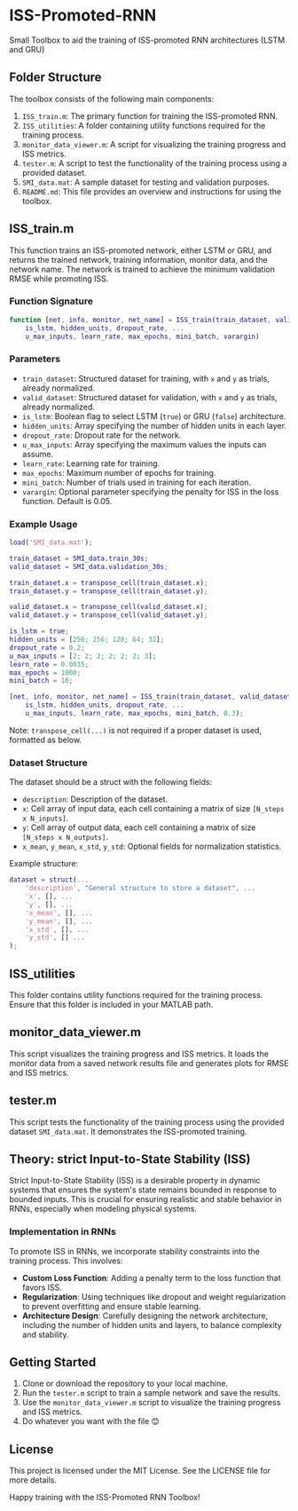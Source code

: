 # ISS-Promoted-RNN
Small Toolbox to aid the training of ISS-promoted RNN architectures (LSTM and GRU)

## Folder Structure

The toolbox consists of the following main components:

1. `ISS_train.m`: The primary function for training the ISS-promoted RNN.
2. `ISS_utilities`: A folder containing utility functions required for the training process.
3. `monitor_data_viewer.m`: A script for visualizing the training progress and ISS metrics.
4. `tester.m`: A script to test the functionality of the training process using a provided dataset.
5. `SMI_data.mat`: A sample dataset for testing and validation purposes.
6. `README.md`: This file provides an overview and instructions for using the toolbox.

## ISS_train.m

This function trains an ISS-promoted network, either LSTM or GRU, and returns the trained network, training information, monitor data, and the network name. The network is trained to achieve the minimum validation RMSE while promoting ISS.

### Function Signature

```matlab
function [net, info, monitor, net_name] = ISS_train(train_dataset, valid_dataset, ...
    is_lstm, hidden_units, dropout_rate, ...
    u_max_inputs, learn_rate, max_epochs, mini_batch, varargin)
```

### Parameters

-   `train_dataset`: Structured dataset for training, with `x` and `y` as trials, already normalized.
-   `valid_dataset`: Structured dataset for validation, with `x` and `y` as trials, already normalized.
-   `is_lstm`: Boolean flag to select LSTM (`true`) or GRU (`false`) architecture.
-   `hidden_units`: Array specifying the number of hidden units in each layer.
-   `dropout_rate`: Dropout rate for the network.
-   `u_max_inputs`: Array specifying the maximum values the inputs can assume.
-   `learn_rate`: Learning rate for training.
-   `max_epochs`: Maximum number of epochs for training.
-   `mini_batch`: Number of trials used in training for each iteration.
-   `varargin`: Optional parameter specifying the penalty for ISS in the loss function. Default is 0.05.

### Example Usage

```matlab
load('SMI_data.mat');

train_dataset = SMI_data.train_30s;
valid_dataset = SMI_data.validation_30s;

train_dataset.x = transpose_cell(train_dataset.x);
train_dataset.y = transpose_cell(train_dataset.y);

valid_dataset.x = transpose_cell(valid_dataset.x);
valid_dataset.y = transpose_cell(valid_dataset.y);

is_lstm = true;
hidden_units = [256; 256; 128; 64; 32];
dropout_rate = 0.2;
u_max_inputs = [2; 2; 2; 2; 2; 2; 3];
learn_rate = 0.0035;
max_epochs = 1000;
mini_batch = 10;

[net, info, monitor, net_name] = ISS_train(train_dataset, valid_dataset, ...
    is_lstm, hidden_units, dropout_rate, ...
    u_max_inputs, learn_rate, max_epochs, mini_batch, 0.3);
```

Note: `transpose_cell(...)` is not required if a proper dataset is used, formatted as below.

### Dataset Structure

The dataset should be a struct with the following fields:

-   `description`: Description of the dataset.
-   `x`: Cell array of input data, each cell containing a matrix of size `[N_steps x N_inputs]`.
-   `y`: Cell array of output data, each cell containing a matrix of size `[N_steps x N_outputs]`.
-   `x_mean`, `y_mean`, `x_std`, `y_std`: Optional fields for normalization statistics.

Example structure:

```matlab
dataset = struct(...
    'description', "General structure to store a dataset", ...
    'x', [], ...
    'y', [], ...
    'x_mean', [], ...
    'y_mean', [], ...
    'x_std', [], ...
    'y_std', [] ...
);
```

ISS_utilities
-------------

This folder contains utility functions required for the training process. Ensure that this folder is included in your MATLAB path.

monitor_data_viewer.m
---------------------

This script visualizes the training progress and ISS metrics. It loads the monitor data from a saved network results file and generates plots for RMSE and ISS metrics.

tester.m
--------

This script tests the functionality of the training process using the provided dataset `SMI_data.mat`. It demonstrates the ISS-promoted training.

Theory: strict Input-to-State Stability (ISS)
--------------------------------------

Strict Input-to-State Stability (ISS) is a desirable property in dynamic systems that ensures the system's state remains bounded in response to bounded inputs. This is crucial for ensuring realistic and stable behavior in RNNs, especially when modeling physical systems.

### Implementation in RNNs

To promote ISS in RNNs, we incorporate stability constraints into the training process. This involves:

-   **Custom Loss Function**: Adding a penalty term to the loss function that favors ISS.
-   **Regularization**: Using techniques like dropout and weight regularization to prevent overfitting and ensure stable learning.
-   **Architecture Design**: Carefully designing the network architecture, including the number of hidden units and layers, to balance complexity and stability.

Getting Started
---------------

1.  Clone or download the repository to your local machine. 
2.  Run the `tester.m` script to train a sample network and save the results.
3.  Use the `monitor_data_viewer.m` script to visualize the training progress and ISS metrics.
4.  Do whatever you want with the file :blush:

License
-------

This project is licensed under the MIT License. See the LICENSE file for more details.

Happy training with the ISS-Promoted RNN Toolbox!
